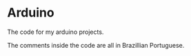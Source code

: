 # Arduino
The code for my arduino projects.

The comments inside the code are all in Brazillian Portuguese.
